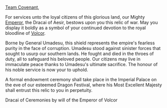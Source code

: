 [Team Covenant](https://twitter.com/teamcovenant?s=20&t=SSPZHiTgGVdaG-HL2PmG3Q),

For services unto the loyal citizens of this glorious land, our Mighty [Emperor](../heroes-of-rathe/emperor-about.md), the Dracai of Aesir, bestows upon you this relic of war. May you display it boldly as a symbol of your continued devotion to the royal bloodline of [Volcor](../world-of-rathe/volcor/volcor.md).

Borne by General Umadesu, this shield represents the empire's fearless purity in the face of corruption. Umadesu stood against sinister forces that sought to usurp our southern lands. He fought and died in the throes of duty, all to safeguard his beloved people. Our citizens may live in immaculate peace thanks to Umadesu's ultimate sacrifice. The honour of his noble service is now your to uphold.

A formal endowment ceremony shall take place in the Imperial Palace on the eve of our esteemed Dragon Festival, where his Most Excellent Majesty shall entrust this relic to you in perpetuity.

Dracai of Ceremonies by will of the Emperor of Volcor
